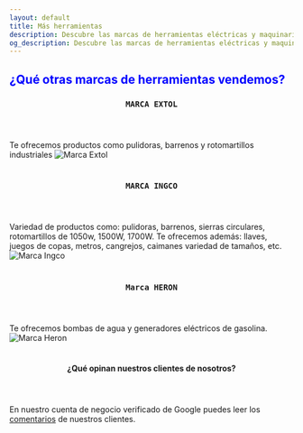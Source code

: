 ```yaml
---
layout: default
title: Más herramientas
description: Descubre las marcas de herramientas eléctricas y maquinarias de alta calidad que ofrecemos en Ferretería La Cadena. Encuentra marcas reconocidas como Toolcraft, Ingco, BBT, Lincoln y más para variedad de trabajos.
og_description: Descubre las marcas de herramientas eléctricas y maquinarias de alta calidad que ofrecemos en Ferretería La Cadena. Encuentra marcas reconocidas como Toolcraft, Ingco, BBT, Lincoln y más para variedad de trabajos.
---
```

<h2 class="text-center" title="¿Qué otras marcas de herramientas vendemos?" style="color:blue">¿Qué otras marcas de herramientas vendemos?</h2>
<section class="section sectionAlinear">
  <header class="section__header text-center">
    <h3 class="section__title" title="Marca Extol"><code>MARCA EXTOL</code></h3>
  </header>
  Te ofrecemos productos como pulidoras, barrenos y rotomartillos industriales
  <img src="/assets/img/otrasMarcas/extol.webp" alt="Marca Extol" class="img-fluid" loading="lazy" ><br><br>

   <header class="section__header text-center">
    <h3 class="section__title" title="Marca INGCO"><code>MARCA INGCO</code></h3>
  </header>
  Variedad de productos como: pulidoras, barrenos, sierras circulares, rotomartillos de 1050w, 1500W, 1700W. Te ofrecemos además: llaves, juegos de copas, metros, cangrejos, caimanes variedad de tamaños, etc.
<img src="/assets/img/otrasMarcas/ingco.webp" alt="Marca Ingco" class="img-fluid" loading="lazy" ><br><br>

<header class="section__header text-center">
  <h3 class="section__title" title="Marca Heron"><code>Marca HERON</code></h3>
</header>
Te ofrecemos bombas de agua y generadores eléctricos de gasolina.
<img src="/assets/img/otrasMarcas/heron.webp" alt="Marca Heron" class="img-fluid" loading="lazy" ><br><br>
    <header class="section__header text-center">
        <h4 class="section__title" title="¿Qué opinan nuestros clientes de nosotros?" class="img-fluid">¿Qué opinan nuestros clientes de nosotros?</h4>
  </header>
  En nuestro cuenta de negocio verificado de Google puedes leer los <a class="btn btn-primary" href="https://g.page/lacadenagt" role="button">comentarios</a> de nuestros clientes.
</section>
<script src="{{ "/assets/js/bootstrap5.2.3.bundle.min.js" | prepend: site.baseurl | replace: '//', '/' }}"></script>
